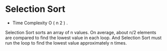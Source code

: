# Selection Sort

- Time Complexity O
(
n
2
)
.

Selection Sort sorts an array of n values.
On average, about n/2 elements are compared to find the lowest value in each loop.
And Selection Sort must run the loop to find the lowest value approximately n times.